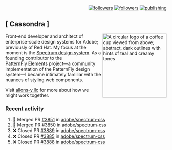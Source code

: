 <p align="right"><a rel="me" href="https://front-end.social/@castastrophe">
    <img alt="followers" title="Follow me on Mastodon" src="https://img.shields.io/mastodon/follow/109297102751309835?domain=https%3A%2F%2Ffront-end.social&label=Follow&logo=mastodon&logoColor=white&style=for-the-badge&labelColor=008080&color=006969"/></a>
  <a href="https://codepen.io/castastrophe/">
    <img alt="followers" title="Follow me on CodePen" src="https://img.shields.io/badge/23-1?color=640464&labelColor=7c007c&style=for-the-badge&logo=codepen&label=Follow"/></a>
<a href="https://castastrophe.medium.com/">
    <img alt="publishing" title="View articles on Medium" src="https://img.shields.io/badge/107-1?color=666&labelColor=444&label=subscribe&logo=medium&logoColor=white&style=for-the-badge"/></a>
</p>

## [&nbsp;Cassondra&nbsp;]

<img align="right" src="https://github-production-user-asset-6210df.s3.amazonaws.com/1840295/253016758-ba468774-1cd3-42c2-8f43-947b5eeb5edf.png" height="200" alt="A circular logo of a coffee cup viewed from above; abstract, dark outlines with hints of teal and creamy tones">

Front-end developer and architect of enterprise-scale design systems for Adobe; previously of Red Hat. My focus at the moment is the [Spectrum design system](https://github.com/adobe/spectrum-css). As a founding contributor to the [PatternFly&nbsp;Elements](https://github.com/patternfly/patternfly-elements) project&mdash;a community implementation of the PatternFly design system&mdash;I became intimately familiar with the nuances of styling web components.

Visit [allons-y.llc](http://allons-y.llc/) for more about how we might work together.

### Recent activity

<!--START_SECTION:activity-->
1. 🎉 Merged PR [#3851](https://github.com/adobe/spectrum-css/pull/3851) in [adobe/spectrum-css](https://github.com/adobe/spectrum-css)
2. 🎉 Merged PR [#3850](https://github.com/adobe/spectrum-css/pull/3850) in [adobe/spectrum-css](https://github.com/adobe/spectrum-css)
3. ❌ Closed PR [#3889](https://github.com/adobe/spectrum-css/pull/3889) in [adobe/spectrum-css](https://github.com/adobe/spectrum-css)
4. ❌ Closed PR [#3885](https://github.com/adobe/spectrum-css/pull/3885) in [adobe/spectrum-css](https://github.com/adobe/spectrum-css)
5. ❌ Closed PR [#3888](https://github.com/adobe/spectrum-css/pull/3888) in [adobe/spectrum-css](https://github.com/adobe/spectrum-css)
<!--END_SECTION:activity-->
